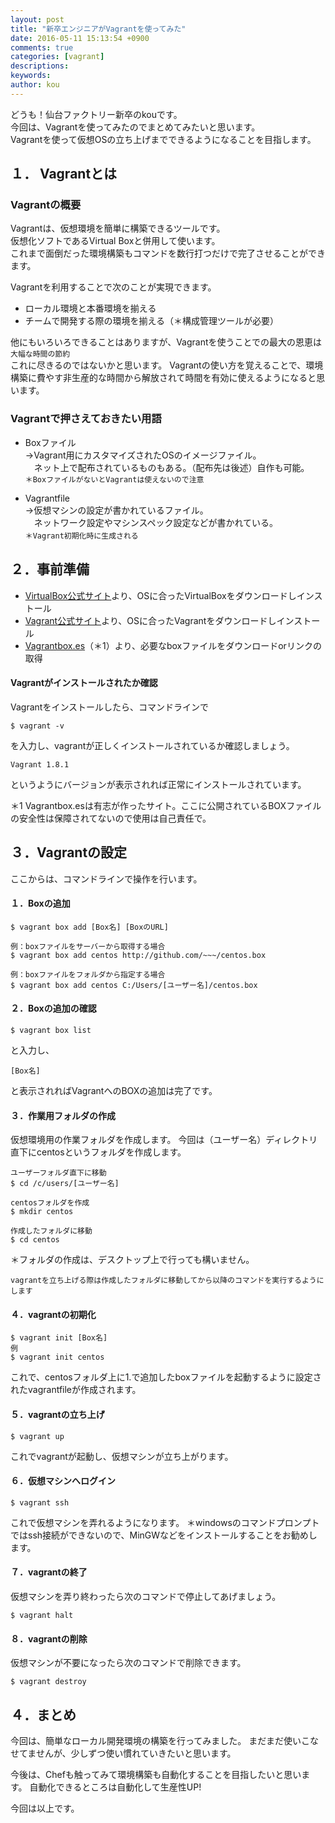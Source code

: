 ```yaml
---
layout: post
title: "新卒エンジニアがVagrantを使ってみた"
date: 2016-05-11 15:13:54 +0900
comments: true
categories: [vagrant] 
descriptions: 
keywords:
author: kou
---
```

どうも！仙台ファクトリー新卒のkouです。  
今回は、Vagrantを使ってみたのでまとめてみたいと思います。  
Vagrantを使って仮想OSの立ち上げまでできるようになることを目指します。

<!-- more -->

## １． Vagrantとは

### Vagrantの概要
Vagrantは、仮想環境を簡単に構築できるツールです。  
仮想化ソフトであるVirtual Boxと併用して使います。  
これまで面倒だった環境構築もコマンドを数行打つだけで完了させることができます。
  
Vagrantを利用することで次のことが実現できます。

- ローカル環境と本番環境を揃える
- チームで開発する際の環境を揃える（＊構成管理ツールが必要）

他にもいろいろできることはありますが、Vagrantを使うことでの最大の恩恵は
`大幅な時間の節約`  
これに尽きるのではないかと思います。  Vagrantの使い方を覚えることで、環境構築に費やす非生産的な時間から解放されて時間を有効に使えるようになると思います。

### Vagrantで押さえておきたい用語
- Boxファイル  
 →Vagrant用にカスタマイズされたOSのイメージファイル。  
 　ネット上で配布されているものもある。（配布先は後述）自作も可能。  
  `＊BoxファイルがないとVagrantは使えないので注意`
 
- Vagrantfile  
 →仮想マシンの設定が書かれているファイル。  
 　ネットワーク設定やマシンスペック設定などが書かれている。  
 `＊Vagrant初期化時に生成される`
 　


## ２．事前準備
- [VirtualBox公式サイト]()より、OSに合ったVirtualBoxをダウンロードしインストール
- [Vagrant公式サイト](https://www.vagrantup.com/l)より、OSに合ったVagrantをダウンロードしインストール
- [Vagrantbox.es](http://)（＊1）より、必要なboxファイルをダウンロードorリンクの取得

#### Vagrantがインストールされたか確認

Vagrantをインストールしたら、コマンドラインで
```
$ vagrant -v
```
を入力し、vagrantが正しくインストールされているか確認しましょう。
```
Vagrant 1.8.1
```
というようにバージョンが表示されれば正常にインストールされています。

＊1 Vagrantbox.esは有志が作ったサイト。ここに公開されているBOXファイルの安全性は保障されてないので使用は自己責任で。

## ３．Vagrantの設定

ここからは、コマンドラインで操作を行います。

#### １．Boxの追加
```
$ vagrant box add [Box名] [BoxのURL]

例：boxファイルをサーバーから取得する場合
$ vagrant box add centos http://github.com/~~~/centos.box

例：boxファイルをフォルダから指定する場合
$ vagrant box add centos C:/Users/[ユーザー名]/centos.box
```


#### ２．Boxの追加の確認
```
$ vagrant box list
```
と入力し、
```
[Box名]
```
と表示されればVagrantへのBOXの追加は完了です。

#### ３．作業用フォルダの作成
仮想環境用の作業フォルダを作成します。
今回は（ユーザー名）ディレクトリ直下にcentosというフォルダを作成します。
```
ユーザーフォルダ直下に移動
$ cd /c/users/[ユーザー名]

centosフォルダを作成
$ mkdir centos

作成したフォルダに移動
$ cd centos
```
＊フォルダの作成は、デスクトップ上で行っても構いません。

`vagrantを立ち上げる際は作成したフォルダに移動してから以降のコマンドを実行するようにします`

#### ４．vagrantの初期化
```
$ vagrant init [Box名]
例
$ vagrant init centos
```
これで、centosフォルダ上に1.で追加したboxファイルを起動するように設定されたvagrantfileが作成されます。

#### ５．vagrantの立ち上げ
```
$ vagrant up
```
これでvagrantが起動し、仮想マシンが立ち上がります。

#### ６．仮想マシンへログイン
```
$ vagrant ssh
```

これで仮想マシンを弄れるようになります。
＊windowsのコマンドプロンプトではssh接続ができないので、MinGWなどをインストールすることをお勧めします。

#### ７．vagrantの終了
仮想マシンを弄り終わったら次のコマンドで停止してあげましょう。
```
$ vagrant halt
```

#### ８．vagrantの削除
仮想マシンが不要になったら次のコマンドで削除できます。
```
$ vagrant destroy
```



## ４．まとめ
今回は、簡単なローカル開発環境の構築を行ってみました。
まだまだ使いこなせてませんが、少しずつ使い慣れていきたいと思います。  

今後は、Chefも触ってみて環境構築も自動化することを目指したいと思います。
自動化できるところは自動化して生産性UP!


今回は以上です。
